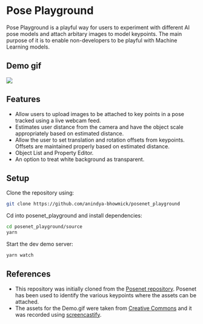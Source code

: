 # Pose Playground

Pose Playground is a playful way for users to experiment with different AI pose models and attach arbitary images to model keypoints. The main purpose of it is to enable non-developers to be playful with Machine Learning models.

## Demo gif

<img src="Demo.gif">

## Features 

* Allow users to upload images to be attached to key points in a pose tracked using a live webcam feed.
* Estimates user distance from the camera and have the object scale appropriately based on estimated distance.
* Allow the user to set translation and rotation offsets from keypoints. Offsets are maintained properly based on estimated distance.
* Object List and Property Editor.
* An option to treat white background as transparent.

## Setup

Clone the repository using:
```sh
git clone https://github.com/anindya-bhowmick/posenet_playground
```
Cd into posenet_playground and install dependencies:
```sh
cd posenet_playground/source
yarn
```
Start the dev demo server:
```sh
yarn watch
```
## References

* This repository was initially cloned from the [Posenet repository](https://github.com/tensorflow/tfjs-models/tree/master/posenet). Posenet has been used to identify the various keypoints where the assets can be attached.
* The assets for the Demo.gif were taken from [Creative Commons](https://creativecommons.org/) and it was recorded using [screencastify](https://www.screencastify.com/).
